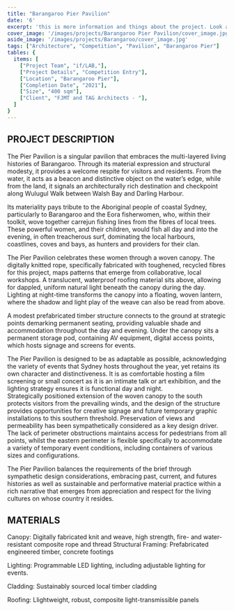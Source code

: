 ```yaml
---
title: "Barangaroo Pier Pavilion" 
date: '6'
excerpt: 'this is more information and things about the project. Look at this test, it is testing the length of the item'
cover_image: '/images/projects/Barangaroo Pier Pavilion/cover_image.jpg'
aside_image: '/images/projects/Barangaroo/cover_image.jpg'
tags: ["Architecture", "Competition", "Pavilion", "Barangaroo Pier"]
tables: {
  items: [
    ["Project Team", "if/LAB,"],
    ["Project Details", "Competition Entry"],
    ["Location", "Barangaroo Pier"],
    ["Completion Date", "2021"],
    ["Size", "400 sqm"],
    ["Client", "FJMT and TAG Architects - "],
  ]
}
---
```


## PROJECT DESCRIPTION

The Pier Pavilion is a singular pavilion that embraces the multi-layered living histories of Barangaroo.  Through its material expression and structural modesty, it provides a welcome respite for visitors and residents.  From the water, it acts as a beacon and distinctive object on the water’s edge, while from the land, it signals an architecturally rich destination and checkpoint along Wulugul Walk between Walsh Bay and Darling Harbour.

Its materiality pays tribute to the Aboriginal people of coastal Sydney, particularly to Barangaroo and the Eora fisherwomen, who, within their toolkit, wove together carrejun fishing lines from the fibres of local trees. These powerful women, and their children, would fish all day and into the evening, in often treacherous surf, dominating the local harbours, coastlines, coves and bays, as hunters and providers for their clan. 

The Pier Pavilion celebrates these women through a woven canopy. The digitally knitted rope, specifically fabricated with toughened, recycled fibres for this project, maps patterns that emerge from collaborative, local workshops. A translucent, waterproof roofing material sits above, allowing for dappled, uniform natural light beneath the canopy during the day. Lighting at night-time transforms the canopy into a floating, woven lantern, where the shadow and light play of the weave can also be read from above. 

A modest prefabricated timber structure connects to the ground at strategic points demarking permanent seating, providing valuable shade and accommodation throughout the day and evening.  Under the canopy sits a permanent storage pod, containing AV equipment, digital access points, which hosts signage and screens for events.

The Pier Pavilion is designed to be as adaptable as possible, acknowledging the variety of events that Sydney hosts throughout the year, yet retains its own character and distinctiveness.  It is as comfortable hosting a film screening or small concert as it is an intimate talk or art exhibition, and the lighting strategy ensures it is functional day and night.  
Strategically positioned extension of the woven canopy to the south protects visitors from the prevailing winds, and the design of the structure provides opportunities for creative signage and future temporary graphic installations to this southern threshold.  Preservation of views and permeability has been sympathetically considered as a key design driver.  The lack of perimeter obstructions maintains access for pedestrians from all points, whilst the eastern perimeter is flexible specifically to accommodate a variety of temporary event conditions, including containers of various sizes and configurations.

The Pier Pavilion balances the requirements of the brief through sympathetic design considerations, embracing past, current, and futures histories as well as sustainable and performative material practice within a rich narrative that emerges from appreciation and respect for the living cultures on whose country it resides.


## MATERIALS

Canopy:
Digitally fabricated knit and weave, high strength, fire- and water-resistant composite rope and thread
Structural Framing:
Prefabricated engineered timber, concrete footings

Lighting:
Programmable LED lighting, including adjustable lighting for events.

Cladding:
Sustainably sourced local timber cladding

Roofing:
Llightweight, robust, composite light-transmissible panels

